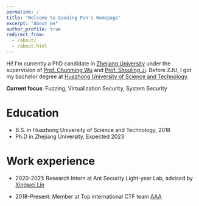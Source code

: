 ```yaml
---
permalink: /
title: "Welcome to Gaoning Pan's Homepage"
excerpt: "About me"
author_profile: true
redirect_from: 
  - /about/
  - /about.html
---
```


Hi! I'm currently a PhD candidate in [Zhejiang University](https://www.zju.edu.cn/english/) under the supervision of [Prof. Chunming Wu](https://person.zju.edu.cn/0095168/674414.html) and [Prof. Shouling Ji](http://nesa.zju.edu.cn/webpage/crew/jsl.html). Before ZJU, I got my bachelor degree at [Huazhong University of Science and Technology](https://www.hust.edu.cn/).


**Current focus**: Fuzzing, Virtualization Security, System Security



Education
======
* B.S. in Huazhong University of Science and Technology, 2018
* Ph.D in Zhejiang University, Expected 2023

Work experience
======
* 2020-2021: Research Intern at Ant Security Light-year Lab, advised by [Xingwei Lin](https://twitter.com/xwlin_roy)
  
* 2018-Present: Member at Top international CTF team [AAA](https://ctftime.org/team/4070)
  



